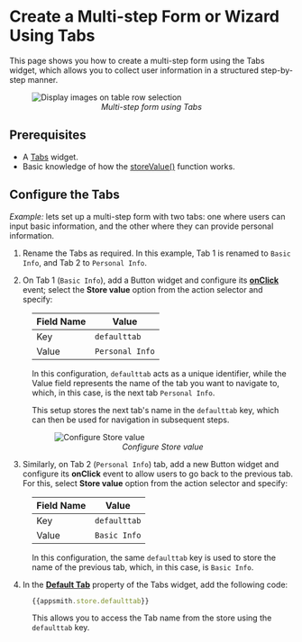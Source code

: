 # Create a Multi-step Form or Wizard Using Tabs

This page shows you how to create a multi-step form using the Tabs widget, which allows you to collect user information in a structured step-by-step manner.


<figure>
  <img src="/img/tabs-nav.gif" style= {{width:"700px", height:"auto"}} alt="Display images on table row selection"/>
  <figcaption align = "center"><i>Multi-step form using Tabs</i></figcaption>
</figure>

## Prerequisites

* A [Tabs](/reference/widgets/tabs) widget.
* Basic knowledge of how the [storeValue()](/reference/appsmith-framework/widget-actions/store-value) function works.


## Configure the Tabs

*Example:* lets set up a multi-step form with two tabs: one where users can input basic information, and the other where they can provide personal information.

1. Rename the Tabs as required. In this example, Tab 1 is renamed to `Basic Info`, and Tab 2 to `Personal Info`. 

2. On Tab 1 (`Basic Info`), add a Button widget and configure its [**onClick**](/reference/widgets/button#onclick) event; select the **Store value** option from the action selector and specify:
   
<dd>


| Field Name	| Value    	|
|-------	|---------------	|
| Key   	| `defaulttab`   	|
| Value 	| `Personal Info` 	|


In this configuration, `defaulttab` acts as a unique identifier, while the Value field represents the name of the tab you want to navigate to, which, in this case, is the next tab `Personal Info`. 

This setup stores the next tab's name in the `defaulttab` key, which can then be used for navigation in subsequent steps.













<figure>
  <img src="/img/tabs-next.png" style= {{width:"530px", height:"auto"}} alt="Configure Store value"/>
  <figcaption align = "center"><i>Configure Store value</i></figcaption>
</figure>


</dd>


3. Similarly, on Tab 2 (`Personal Info`) tab, add a new Button widget and configure its **onClick** event to allow users to go back to the previous tab. For this, select **Store value** option from the action selector and specify:
   
<dd>

| Field Name	| Value    	|
|-------	|---------------	|
| Key   	| `defaulttab`   	|
| Value 	| `Basic Info` 	|

In this configuration, the same `defaulttab` key is used to store the name of the previous tab, which, in this case, is `Basic Info`.


</dd>



4. In the [**Default Tab**](/reference/widgets/tabs#default-tab-string) property of the Tabs widget, add the following code:

<dd>

```js
{{appsmith.store.defaulttab}}
```

This allows you to access the Tab name from the store using the `defaulttab` key.

</dd>

